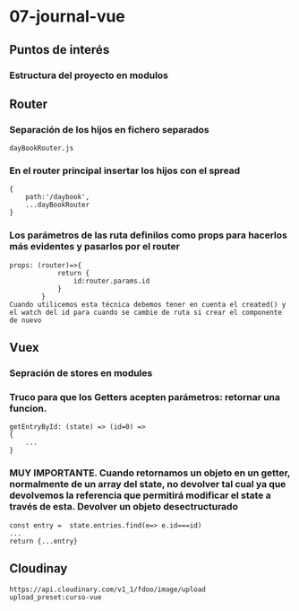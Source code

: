 # 07-journal-vue

## Puntos de interés

### Estructura del proyecto en modulos

## Router

### Separación de los hijos en fichero separados
	
	dayBookRouter.js

### En el router principal insertar los hijos con el spread
	
	{
		path:'/daybook',
		...dayBookRouter
	}

### Los parámetros de las ruta definilos como props para hacerlos más evidentes y pasarlos por el router	
 	
	props: (router)=>{
                return {
                    id:router.params.id                        
                }
            }
	Cuando utilicemos esta técnica debemos tener en cuenta el created() y el watch del id para cuando se cambie de ruta si crear el componente de nuevo


## Vuex

### Sepración de stores en modules

### Truco para que los Getters acepten parámetros: retornar una funcion.

	getEntryById: (state) => (id=0) =>
	{
		...
	}
### MUY IMPORTANTE. Cuando retornamos un objeto en un getter, normalmente de un array del state, no devolver tal cual ya que devolvemos la referencia que permitirá modificar el state a través de esta. Devolver un objeto desectructurado
	
	const entry =  state.entries.find(e=> e.id===id)
	...
	return {...entry}



## Cloudinay
	https://api.cloudinary.com/v1_1/fdoo/image/upload
	upload_preset:curso-vue